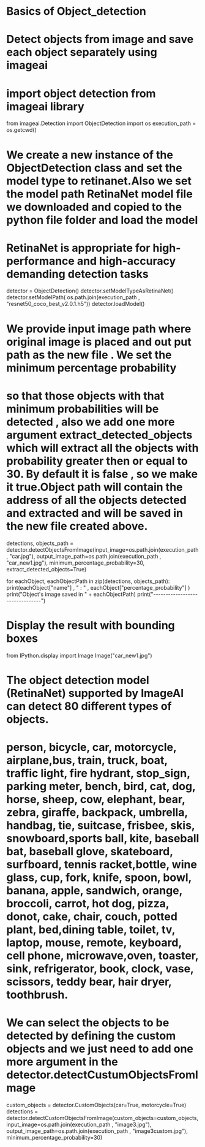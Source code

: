 # Basics of Object_detection
# Detect objects from image and save each object separately using imageai

# import object detection from imageai library

from imageai.Detection import ObjectDetection
import os
execution_path = os.getcwd()

# We create a new instance of the ObjectDetection class and set the model type to retinanet.Also we set the model path RetinaNet model file we downloaded and copied to the python file folder and load the model
# RetinaNet is appropriate for high-performance and high-accuracy demanding detection tasks
detector = ObjectDetection()
detector.setModelTypeAsRetinaNet()
detector.setModelPath( os.path.join(execution_path , "resnet50_coco_best_v2.0.1.h5"))
detector.loadModel()

# We provide input image path where original image is placed and out put path as the new file . We set the minimum percentage probability
# so that those objects with that minimum probabilities will be detected , also we add one more argument extract_detected_objects which will extract all the objects with probability greater then or equal to 30. By default it is false , so we make it true.Object path will contain the address of all the objects detected and extracted and will be saved in the new file created above.

detections, objects_path = detector.detectObjectsFromImage(input_image=os.path.join(execution_path , 
                          "car.jpg"), output_image_path=os.path.join(execution_path , "car_new1.jpg"),
                           minimum_percentage_probability=30,  extract_detected_objects=True)

for eachObject, eachObjectPath in zip(detections, objects_path):
print(eachObject["name"] , " : " , eachObject["percentage_probability"] )
print("Object's image saved in " + eachObjectPath)
print("--------------------------------")

# Display the result with bounding boxes
from IPython.display import Image
Image("car_new1.jpg")

# The object detection model (RetinaNet) supported by ImageAI can detect 80 different types of objects. 
# person,   bicycle,   car,   motorcycle,   airplane,bus,   train,   truck,   boat,   traffic light,   fire hydrant,   stop_sign, parking meter,   bench,   bird,   cat,   dog,   horse,   sheep,   cow,   elephant,   bear,   zebra,  giraffe,   backpack,   umbrella,   handbag,   tie,   suitcase,   frisbee,   skis,   snowboard,sports ball,   kite,   baseball bat,   baseball glove,   skateboard,   surfboard,   tennis racket,bottle,   wine glass,   cup,   fork,   knife,   spoon,   bowl,   banana,   apple,   sandwich,   orange, broccoli,   carrot,   hot dog,   pizza,   donot,   cake,   chair,   couch,   potted plant,   bed,dining table,   toilet,   tv,   laptop,  mouse,   remote,   keyboard,   cell phone,   microwave,oven,   toaster,   sink,   refrigerator,   book,   clock,   vase,   scissors,   teddy bear,   hair dryer, toothbrush.


# We can select the objects to be detected by defining the custom objects and we just need to add one more argument in the detector.detectCustumObjectsFromImage

custom_objects = detector.CustomObjects(car=True, motorcycle=True)
detections = detector.detectCustomObjectsFromImage(custom_objects=custom_objects, input_image=os.path.join(execution_path , "image3.jpg"), output_image_path=os.path.join(execution_path , "image3custom.jpg"), minimum_percentage_probability=30)

